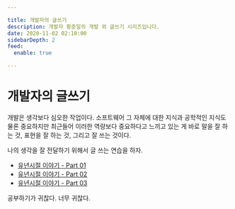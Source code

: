 ```yaml
---

title: 개발자의 글쓰기
description: 개발자 황준일의 개발 외 글쓰기 시리즈입니다.
date: 2020-11-02 02:10:00
sidebarDepth: 2
feed:
  enable: true

---
```


# 개발자의 글쓰기

개발은 생각보다 심오한 작업이다.
소프트웨어 그 자체에 대한 지식과 공학적인 지식도 물론 중요하지만 최근들어 이러한 역량보다 중요하다고 느끼고 있는 게 바로
말을 잘 하는 것, 표현을 잘 하는 것, 그리고 잘 쓰는 것이다.

나의 생각을 잘 전달하기 위해서 글 쓰는 연습을 하자. 

- [유년시절 이야기 - Part 01](./01-유년시절-이야기-1/)
- [유년시절 이야기 - Part 02](./01-유년시절-이야기-2/)
- [유년시절 이야기 - Part 03](./01-유년시절-이야기-3/)

공부하기가 귀찮다. 너무 귀찮다.

